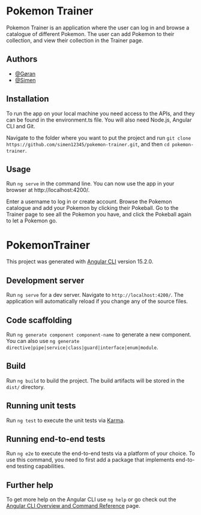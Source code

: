 #  Pokemon Trainer

Pokemon Trainer is an application where the user can log in and browse a catalogue of different Pokemon. The user can add Pokemon to their collection, and view their collection in the Trainer page.


## Authors

- [@Gøran](https://github.com/goranolav)
- [@Simen](https://github.com/simen12345)



## Installation

To run the app on your local machine you need access to the APIs, and they can be found in the environment.ts file. You will also need Node.js, Angular CLI and Git.

Navigate to the folder where you want to put the project and run ```git clone https://github.com/simen12345/pokemon-trainer.git```, and then ```cd pokemon-trainer```.
## Usage

Run ```ng serve``` in the command line. You can now use the app in your browser at http://localhost:4200/.

Enter a username to log in or create account. Browse the Pokemon catalogue and add your Pokemon by clicking their Pokeball. Go to the Trainer page to see all the Pokemon you have, and click the Pokeball again to let a Pokemon go.

# PokemonTrainer

This project was generated with [Angular CLI](https://github.com/angular/angular-cli) version 15.2.0.

## Development server

Run `ng serve` for a dev server. Navigate to `http://localhost:4200/`. The application will automatically reload if you change any of the source files.

## Code scaffolding

Run `ng generate component component-name` to generate a new component. You can also use `ng generate directive|pipe|service|class|guard|interface|enum|module`.

## Build

Run `ng build` to build the project. The build artifacts will be stored in the `dist/` directory.

## Running unit tests

Run `ng test` to execute the unit tests via [Karma](https://karma-runner.github.io).

## Running end-to-end tests

Run `ng e2e` to execute the end-to-end tests via a platform of your choice. To use this command, you need to first add a package that implements end-to-end testing capabilities.

## Further help

To get more help on the Angular CLI use `ng help` or go check out the [Angular CLI Overview and Command Reference](https://angular.io/cli) page.
